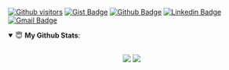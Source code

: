 [![Github visitors](https://visitor-badge.glitch.me/badge?page_id=britojcs.visitor-badge)](https://github.com/britojcs)
[![Gist Badge](https://img.shields.io/badge/-Gist-555859?style=flat-square&logo=Github&logoColor=white&link=https://gist.github.com/britojcs)](https://gist.github.com/britojcs)
[![Github Badge](https://img.shields.io/badge/-Github-000?style=flat-square&logo=Github&logoColor=white&link=https://github.com/britojcs)](https://github.com/britojcs)
[![Linkedin Badge](https://img.shields.io/badge/-LinkedIn-blue?style=flat-square&logo=Linkedin&logoColor=white&link=https://www.linkedin.com/in/britojcs/)](https://www.linkedin.com/in/britojcs/)
[![Gmail Badge](https://img.shields.io/badge/-Gmail-c14438?style=flat-square&logo=Gmail&logoColor=white&link=mailto:britojcs@gmail.com)](mailto:britojcs@gmail.com)

<details open>
 <summary> 😇 <b>My Github Stats</b>: </summary>
<br>
<p align = "center">
  <img src = "https://github-readme-stats.vercel.app/api?username=britojcs&show_icons=true&theme=tokyonight&line_height=27">
  <img src = "https://github-readme-stats.vercel.app/api/top-langs/?username=britojcs&hide=ruby&theme=tokyonight">
</p>
</details>

